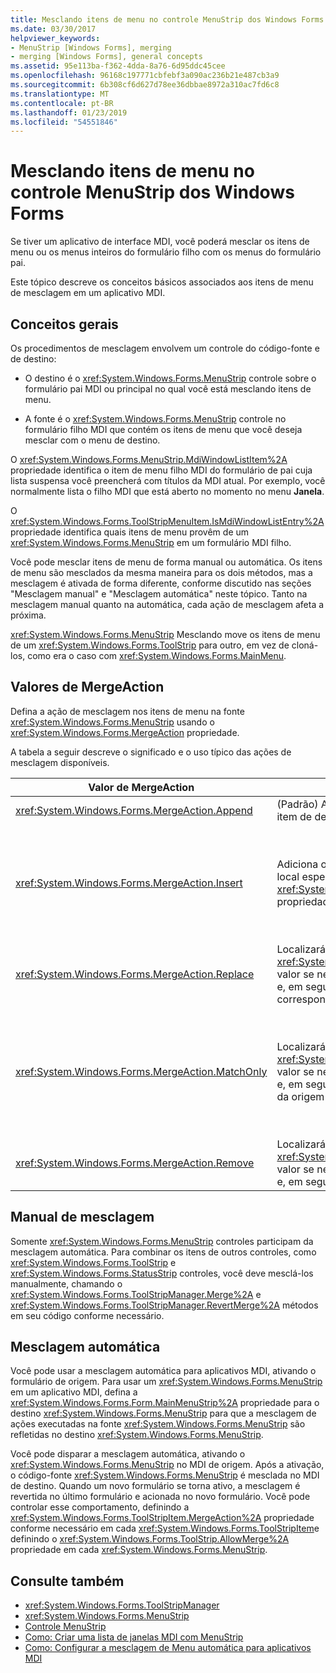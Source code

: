 ```yaml
---
title: Mesclando itens de menu no controle MenuStrip dos Windows Forms
ms.date: 03/30/2017
helpviewer_keywords:
- MenuStrip [Windows Forms], merging
- merging [Windows Forms], general concepts
ms.assetid: 95e113ba-f362-4dda-8a76-6d95ddc45cee
ms.openlocfilehash: 96168c197771cbfebf3a090ac236b21e487cb3a9
ms.sourcegitcommit: 6b308cf6d627d78ee36dbbae8972a310ac7fd6c8
ms.translationtype: MT
ms.contentlocale: pt-BR
ms.lasthandoff: 01/23/2019
ms.locfileid: "54551846"
---
```

# <a name="merging-menu-items-in-the-windows-forms-menustrip-control"></a>Mesclando itens de menu no controle MenuStrip dos Windows Forms
Se tiver um aplicativo de interface MDI, você poderá mesclar os itens de menu ou os menus inteiros do formulário filho com os menus do formulário pai.  
  
 Este tópico descreve os conceitos básicos associados aos itens de menu de mesclagem em um aplicativo MDI.  
  
## <a name="general-concepts"></a>Conceitos gerais  
 Os procedimentos de mesclagem envolvem um controle do código-fonte e de destino:  
  
-   O destino é o <xref:System.Windows.Forms.MenuStrip> controle sobre o formulário pai MDI ou principal no qual você está mesclando itens de menu.  
  
-   A fonte é o <xref:System.Windows.Forms.MenuStrip> controle no formulário filho MDI que contém os itens de menu que você deseja mesclar com o menu de destino.  
  
 O <xref:System.Windows.Forms.MenuStrip.MdiWindowListItem%2A> propriedade identifica o item de menu filho MDI do formulário de pai cuja lista suspensa você preencherá com títulos da MDI atual. Por exemplo, você normalmente lista o filho MDI que está aberto no momento no menu **Janela**.  
  
 O <xref:System.Windows.Forms.ToolStripMenuItem.IsMdiWindowListEntry%2A> propriedade identifica quais itens de menu provêm de um <xref:System.Windows.Forms.MenuStrip> em um formulário MDI filho.  
  
 Você pode mesclar itens de menu de forma manual ou automática. Os itens de menu são mesclados da mesma maneira para os dois métodos, mas a mesclagem é ativada de forma diferente, conforme discutido nas seções "Mesclagem manual" e "Mesclagem automática" neste tópico. Tanto na mesclagem manual quanto na automática, cada ação de mesclagem afeta a próxima.  
  
 <xref:System.Windows.Forms.MenuStrip> Mesclando move os itens de menu de um <xref:System.Windows.Forms.ToolStrip> para outro, em vez de cloná-los, como era o caso com <xref:System.Windows.Forms.MainMenu>.  
  
## <a name="mergeaction-values"></a>Valores de MergeAction  
 Defina a ação de mesclagem nos itens de menu na fonte <xref:System.Windows.Forms.MenuStrip> usando o <xref:System.Windows.Forms.MergeAction> propriedade.  
  
 A tabela a seguir descreve o significado e o uso típico das ações de mesclagem disponíveis.  
  
|Valor de MergeAction|Descrição|Uso típico|  
|-----------------------|-----------------|-----------------|  
|<xref:System.Windows.Forms.MergeAction.Append>|(Padrão) Adiciona o item de origem ao final da coleção do item de destino.|Adicionar itens de menu no final do menu quando alguma parte do programa é ativada.|  
|<xref:System.Windows.Forms.MergeAction.Insert>|Adiciona o item de origem à coleção do item de destino, no local especificado pelo <xref:System.Windows.Forms.ToolStripItem.MergeIndex%2A> propriedade definida no item de origem.|Adicionar itens de menu no início ou no meio do menu quando alguma parte do programa é ativada.<br /><br /> Se o valor de <xref:System.Windows.Forms.ToolStripItem.MergeIndex%2A> é o mesmo para ambos os itens de menu, eles são adicionados na ordem inversa. Definir <xref:System.Windows.Forms.ToolStripItem.MergeIndex%2A> adequadamente para preservar a ordem original.|  
|<xref:System.Windows.Forms.MergeAction.Replace>|Localizará uma correspondência de texto ou usará o <xref:System.Windows.Forms.ToolStripItem.MergeIndex%2A> valor se nenhuma correspondência de texto for encontrada e, em seguida, substitui o item de menu de destino correspondente pelo item de menu de origem.|Substituir um item de menu de destino por um item de menu de origem de mesmo nome que faz algo diferente.|  
|<xref:System.Windows.Forms.MergeAction.MatchOnly>|Localizará uma correspondência de texto ou usará o <xref:System.Windows.Forms.ToolStripItem.MergeIndex%2A> valor se nenhuma correspondência de texto for encontrada e, em seguida, adiciona todos os itens de menu suspenso da origem ao destino.|Criar uma estrutura de menu que insere ou adiciona itens de menu em um submenu ou remove itens de menu de um submenu. Por exemplo, você pode adicionar um item de menu de um filho MDI para um principal <xref:System.Windows.Forms.MenuStrip> **Salvar como** menu.<br /><br /> <xref:System.Windows.Forms.MergeAction.MatchOnly> permite que você navegue pela estrutura do menu sem realizar nenhuma ação. Ele fornece uma maneira de avaliar os itens subsequentes.|  
|<xref:System.Windows.Forms.MergeAction.Remove>|Localizará uma correspondência de texto ou usará o <xref:System.Windows.Forms.ToolStripItem.MergeIndex%2A> valor se nenhuma correspondência de texto for encontrada e, em seguida, remove o item de destino.|Remover um item de menu do destino <xref:System.Windows.Forms.MenuStrip>.|  
  
## <a name="manual-merging"></a>Manual de mesclagem  
 Somente <xref:System.Windows.Forms.MenuStrip> controles participam da mesclagem automática. Para combinar os itens de outros controles, como <xref:System.Windows.Forms.ToolStrip> e <xref:System.Windows.Forms.StatusStrip> controles, você deve mesclá-los manualmente, chamando o <xref:System.Windows.Forms.ToolStripManager.Merge%2A> e <xref:System.Windows.Forms.ToolStripManager.RevertMerge%2A> métodos em seu código conforme necessário.  
  
## <a name="automatic-merging"></a>Mesclagem automática  
 Você pode usar a mesclagem automática para aplicativos MDI, ativando o formulário de origem. Para usar um <xref:System.Windows.Forms.MenuStrip> em um aplicativo MDI, defina a <xref:System.Windows.Forms.Form.MainMenuStrip%2A> propriedade para o destino <xref:System.Windows.Forms.MenuStrip> para que a mesclagem de ações executadas na fonte <xref:System.Windows.Forms.MenuStrip> são refletidas no destino <xref:System.Windows.Forms.MenuStrip>.  
  
 Você pode disparar a mesclagem automática, ativando o <xref:System.Windows.Forms.MenuStrip> no MDI de origem. Após a ativação, o código-fonte <xref:System.Windows.Forms.MenuStrip> é mesclada no MDI de destino. Quando um novo formulário se torna ativo, a mesclagem é revertida no último formulário e acionada no novo formulário. Você pode controlar esse comportamento, definindo a <xref:System.Windows.Forms.ToolStripItem.MergeAction%2A> propriedade conforme necessário em cada <xref:System.Windows.Forms.ToolStripItem>e definindo o <xref:System.Windows.Forms.ToolStrip.AllowMerge%2A> propriedade em cada <xref:System.Windows.Forms.MenuStrip>.  
  
## <a name="see-also"></a>Consulte também
- <xref:System.Windows.Forms.ToolStripManager>
- <xref:System.Windows.Forms.MenuStrip>
- [Controle MenuStrip](../../../../docs/framework/winforms/controls/menustrip-control-windows-forms.md)
- [Como: Criar uma lista de janelas MDI com MenuStrip](../../../../docs/framework/winforms/controls/how-to-create-an-mdi-window-list-with-menustrip-windows-forms.md)
- [Como: Configurar a mesclagem de Menu automática para aplicativos MDI](../../../../docs/framework/winforms/controls/how-to-set-up-automatic-menu-merging-for-mdi-applications.md)
